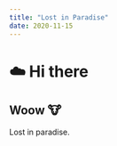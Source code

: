 ```yaml
---
title: "Lost in Paradise"
date: 2020-11-15
---
```

# :cloud: Hi there

## Woow :cow:

Lost in paradise.

